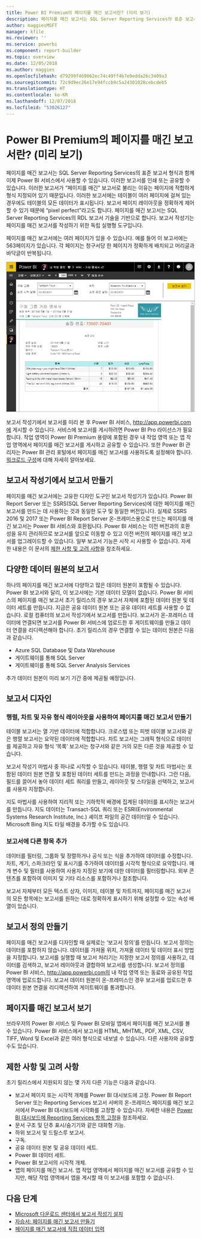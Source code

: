 ```yaml
---
title: Power BI Premium의 페이지를 매긴 보고서란? (미리 보기)
description: 페이지를 매긴 보고서는 SQL Server Reporting Services의 표준 보고서 형식과 함께 이제 Power BI 서비스에서 사용할 수 있습니다. 이러한 보고서를 인쇄 또는 공유할 수 있습니다. 보고서 레이아웃을 정확하게 제어할 수 있습니다. 이러한 보고서에는 테이블이 여러 페이지에 걸쳐 있는 경우에도 테이블의 모든 데이터가 표시됩니다.
author: maggiesMSFT
manager: kfile
ms.reviewer: ''
ms.service: powerbi
ms.component: report-builder
ms.topic: overview
ms.date: 12/05/2018
ms.author: maggies
ms.openlocfilehash: d79299f469062ec74c49ff4b7e9edda26c3409a3
ms.sourcegitcommit: 72c9d9ec26e17e94fccb9c5a24301028cebcdeb5
ms.translationtype: HT
ms.contentlocale: ko-KR
ms.lasthandoff: 12/07/2018
ms.locfileid: "53026127"
---
```

# <a name="what-are-paginated-reports-in-power-bi-premium-preview"></a>Power BI Premium의 페이지를 매긴 보고서란? (미리 보기)
페이지를 매긴 보고서는 SQL Server Reporting Services의 표준 보고서 형식과 함께 이제 Power BI 서비스에서 사용할 수 있습니다. 이러한 보고서를 인쇄 또는 공유할 수 있습니다. 이러한 보고서가 “페이지를 매긴” 보고서로 불리는 이유는 페이지에 적합하게 형식 지정되어 있기 때문입니다. 이러한 보고서에는 테이블이 여러 페이지에 걸쳐 있는 경우에도 테이블의 모든 데이터가 표시됩니다. 보고서 페이지 레이아웃을 정확하게 제어할 수 있기 때문에 “pixel perfect”라고도 합니다. 페이지를 매긴 보고서는 SQL Server Reporting Services의 RDL 보고서 기술을 기반으로 합니다. 보고서 작성기는 페이지를 매긴 보고서를 작성하기 위한 독립 실행형 도구입니다. 

페이지를 매긴 보고서에는 여러 페이지가 있을 수 있습니다. 예를 들어 이 보고서에는 563페이지가 있습니다. 각 페이지는 청구서당 한 페이지가 정확하게 배치되고 머리글과 바닥글이 반복됩니다.

![Power BI 서비스의 페이지를 매긴 보고서](media/paginated-reports-report-builder-power-bi/power-bi-paginated-wwi-report-page.png)

보고서 작성기에서 보고서를 미리 본 후 Power BI 서비스, http://app.powerbi.com에 게시할 수 있습니다. 서비스에 보고서를 게시하려면 Power BI Pro 라이선스가 필요합니다. 작업 영역이 Power BI Premium 용량에 포함된 경우 내 작업 영역 또는 앱 작업 영역에서 페이지를 매긴 보고서를 게시하고 공유할 수 있습니다. 또한 Power BI 관리자는 Power BI 관리 포털에서 페이지를 매긴 보고서를 사용하도록 설정해야 합니다. [워크로드 구성](service-admin-premium-manage.md#configure-workloads)에 대해 자세히 알아보세요. 

## <a name="create-reports-in-report-builder"></a>보고서 작성기에서 보고서 만들기

페이지를 매긴 보고서에는 고유한 디자인 도구인 보고서 작성기가 있습니다. Power BI Report Server 또는 SSRS(SQL Server Reporting Services)에 대한 페이지를 매긴 보고서를 만드는 데 사용하는 것과 동일한 도구 및 동일한 버전입니다. 실제로 SSRS 2016 및 2017 또는 Power BI Report Server 온-프레미스용으로 만드는 페이지를 매긴 보고서는 Power BI 서비스와 호환됩니다. Power BI 서비스는 이전 버전과의 호환성을 유지 관리하므로 보고서를 앞으로 이동할 수 있고 이전 버전의 페이지를 매긴 보고서를 업그레이드할 수 있습니다. 일부 보고서 기능은 시작 시 사용할 수 없습니다. 자세한 내용은 이 문서의 [제한 사항 및 고려 사항](#limitations-and-considerations)을 참조하세요.
     
## <a name="report-from-a-variety-of-data-sources"></a>다양한 데이터 원본의 보고서

하나의 페이지를 매긴 보고서에 다양하고 많은 데이터 원본이 포함될 수 있습니다. Power BI 보고서와 달리, 이 보고서에는 기본 데이터 모델이 없습니다. Power BI 서비스의 페이지를 매긴 보고서 초기 릴리스의 경우 보고서 자체에 포함된 데이터 원본 및 데이터 세트를 만듭니다. 지금은 공유 데이터 원본 또는 공유 데이터 세트를 사용할 수 없습니다. 로컬 컴퓨터의 보고서 작성기에서 보고서를 만듭니다. 보고서가 온-프레미스 데이터에 연결되면 보고서를 Power BI 서비스에 업로드한 후 게이트웨이를 만들고 데이터 연결을 리디렉션해야 합니다. 초기 릴리스의 경우 연결할 수 있는 데이터 원본은 다음과 같습니다.

- Azure SQL Database 및 Data Warehouse
- 게이트웨이를 통해 SQL Server
- 게이트웨이를 통해 SQL Server Analysis Services
 
추가 데이터 원본이 미리 보기 기간 중에 제공될 예정입니다.

## <a name="design-your-report"></a>보고서 디자인  

### <a name="create-paginated-reports-with-matrix-chart-and-free-form-layouts"></a>행렬, 차트 및 자유 형식 레이아웃을 사용하여 페이지를 매긴 보고서 만들기

테이블 보고서는 열 기반 데이터에 적합합니다. 크로스탭 또는 피벗 테이블 보고서와 같은 행렬 보고서는 요약된 데이터에 적합합니다. 차트 보고서는 그래픽 형식으로 데이터를 제공하고 자유 형식 ‘목록’ 보고서는 청구서와 같은 거의 모든 다른 것을 제공할 수 있습니다. 
  
보고서 작성기 마법사 중 하나로 시작할 수 있습니다. 테이블, 행렬 및 차트 마법사는 포함된 데이터 원본 연결 및 포함된 데이터 세트를 만드는 과정을 안내합니다. 그런 다음, 필드를 끌어서 놓아 데이터 세트 쿼리를 만들고, 레이아웃 및 스타일을 선택하고, 보고서를 사용자 지정합니다.  
  
지도 마법사를 사용하여 지리적 또는 기하학적 배경에 집계된 데이터를 표시하는 보고서를 만듭니다. 지도 데이터는 Transact-SQL 쿼리 또는 ESRI(Environmental Systems Research Institute, Inc.) 셰이프 파일의 공간 데이터일 수 있습니다. Microsoft Bing 지도 타일 배경을 추가할 수도 있습니다.  

### <a name="add-more-to-your-report"></a>보고서에 다른 항목 추가

데이터를 필터링, 그룹화 및 정렬하거나 공식 또는 식을 추가하여 데이터를 수정합니다. 차트, 계기, 스파크라인 및 표시기를 추가하여 데이터를 시각적 형식으로 요약합니다.  매개 변수 및 필터를 사용하여 사용자 지정된 보기에 대한 데이터를 필터링합니다. 외부 콘텐츠를 포함하여 이미지 및 기타 리소스를 포함하거나 참조합니다.  

보고서 자체부터 모든 텍스트 상자, 이미지, 테이블 및 차트까지, 페이지를 매긴 보고서의 모든 항목에는 보고서를 원하는 대로 정확하게 표시하기 위해 설정할 수 있는 속성 배열이 있습니다.

## <a name="creating-a-report-definition"></a>보고서 정의 만들기

페이지를 매긴 보고서를 디자인할 때 실제로는 ‘보고서 정의’를 만듭니다. 보고서 정의는 데이터를 포함하지 않습니다. 데이터를 가져올 위치, 가져올 데이터 및 데이터 표시 방법을 지정합니다. 보고서를 실행할 때 보고서 처리기는 지정한 보고서 정의를 사용하고, 데이터를 검색하고, 보고서 레이아웃과 결합하여 보고서를 생성합니다. 보고서 정의를 Power BI 서비스, http://app.powerbi.com의 내 작업 영역 또는 동료와 공유된 작업 영역에 업로드합니다. 보고서 데이터 원본이 온-프레미스인 경우 보고서를 업로드한 후 데이터 원본 연결을 리디렉션하여 게이트웨이를 통과합니다. 

## <a name="view-your-paginated-report"></a>페이지를 매긴 보고서 보기
브라우저의 Power BI 서비스 및 Power BI 모바일 앱에서 페이지를 매긴 보고서를 볼 수 있습니다. Power BI 서비스에서 보고서를 HTML, MHTML, PDF, XML, CSV, TIFF, Word 및 Excel과 같은 여러 형식으로 내보낼 수 있습니다. 다른 사용자와 공유할 수도 있습니다.  
  
## <a name="limitations-and-considerations"></a>제한 사항 및 고려 사항

초기 릴리스에서 지원되지 않는 몇 가지 다른 기능은 다음과 같습니다.

- 보고서 페이지 또는 시각적 개체를 Power BI 대시보드에 고정. Power BI Report Server 또는 Reporting Services 보고서 서버의 온-프레미스 페이지를 매긴 보고서에서 Power BI 대시보드에 시각화를 고정할 수 있습니다. 자세한 내용은 [Power BI 대시보드에 Reporting Services 항목 고정](https://docs.microsoft.com/sql/reporting-services/pin-reporting-services-items-to-power-bi-dashboards)을 참조하세요.
- 문서 구조 및 단추 표시/숨기기와 같은 대화형 기능.
- 하위 보고서 및 드릴스루 보고서.
- 구독.
- 공유 데이터 원본 및 공유 데이터 세트.
- Power BI 데이터 세트.
- Power BI 보고서의 시각적 개체.
- 앱의 페이지를 매긴 보고서. 앱 작업 영역에서 페이지를 매긴 보고서를 공유할 수 있지만, 해당 작업 영역에서 앱을 게시할 때 이 보고서를 포함할 수 없습니다.
 
## <a name="next-steps"></a>다음 단계

- [Microsoft 다운로드 센터에서 보고서 작성기 설치](http://go.microsoft.com/fwlink/?LinkID=734968)
- [자습서: 페이지를 매긴 보고서 만들기](paginated-reports-quickstart-aw.md)
- [페이지를 매긴 보고서에 직접 데이터 입력](paginated-reports-enter-data.md)

  

